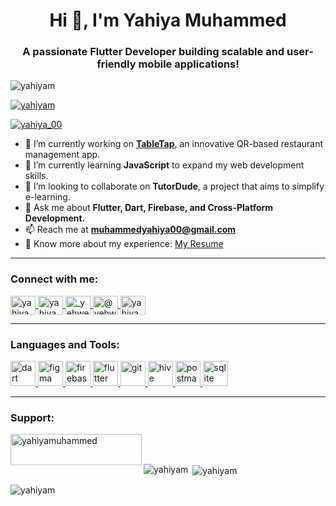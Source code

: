 <h1 align="center">Hi 👋, I'm Yahiya Muhammed</h1>
<h3 align="center">A passionate Flutter Developer building scalable and user-friendly mobile applications!</h3>

<p align="left">
  <img src="https://komarev.com/ghpvc/?username=yahiyam&label=Profile%20views&color=0e75b6&style=flat" alt="yahiyam" />
</p>

<p align="left">
  <a href="https://github.com/ryo-ma/github-profile-trophy">
    <img src="https://github-profile-trophy.vercel.app/?username=yahiyam" alt="yahiyam" />
  </a>
</p>

<p align="left">
  <a href="https://twitter.com/yahiya_00" target="blank">
    <img src="https://img.shields.io/twitter/follow/yahiya_00?logo=twitter&style=for-the-badge" alt="yahiya_00" />
  </a>
</p>

- 🔭 I’m currently working on [**TableTap**](https://github.com/yahiyam/table_tap.git), an innovative QR-based restaurant management app.  
- 🌱 I’m currently learning **JavaScript** to expand my web development skills.  
- 👯 I’m looking to collaborate on **TutorDude**, a project that aims to simplify e-learning.  
- 💬 Ask me about **Flutter, Dart, Firebase, and Cross-Platform Development.**  
- 📫 Reach me at **muhammedyahiya00@gmail.com**  
- 📄 Know more about my experience: [My Resume](https://drive.google.com/file/d/1QqsuaptbFrkH32rVwqBIJ5mIZpCrF9W_/view?usp=sharing)

---

<h3 align="left">Connect with me:</h3>
<p align="left">
  <a href="https://twitter.com/yahiya_00" target="blank">
    <img align="center" src="https://raw.githubusercontent.com/rahuldkjain/github-profile-readme-generator/master/src/images/icons/Social/twitter.svg" alt="yahiya_00" height="30" width="40" />
  </a>
  <a href="https://linkedin.com/in/yahiyamuhammed" target="blank">
    <img align="center" src="https://raw.githubusercontent.com/rahuldkjain/github-profile-readme-generator/master/src/images/icons/Social/linked-in-alt.svg" alt="yahiyamuhammed" height="30" width="40" />
  </a>
  <a href="https://instagram.com/_yehweh_" target="blank">
    <img align="center" src="https://raw.githubusercontent.com/rahuldkjain/github-profile-readme-generator/master/src/images/icons/Social/instagram.svg" alt="_yehweh_" height="30" width="40" />
  </a>
  <a href="https://www.youtube.com/c/@yehweh_ahmed" target="blank">
    <img align="center" src="https://raw.githubusercontent.com/rahuldkjain/github-profile-readme-generator/master/src/images/icons/Social/youtube.svg" alt="@yehweh_ahmed" height="30" width="40" />
  </a>
  <a href="https://www.leetcode.com/yahiyamuhammed" target="blank">
    <img align="center" src="https://raw.githubusercontent.com/rahuldkjain/github-profile-readme-generator/master/src/images/icons/Social/leet-code.svg" alt="yahiyamuhammed" height="30" width="40" />
  </a>
</p>

---

<h3 align="left">Languages and Tools:</h3>
<p align="left">
  <a href="https://dart.dev" target="_blank" rel="noreferrer">
    <img src="https://www.vectorlogo.zone/logos/dartlang/dartlang-icon.svg" alt="dart" width="40" height="40"/>
  </a>
  <a href="https://www.figma.com/" target="_blank" rel="noreferrer">
    <img src="https://www.vectorlogo.zone/logos/figma/figma-icon.svg" alt="figma" width="40" height="40"/>
  </a>
  <a href="https://firebase.google.com/" target="_blank" rel="noreferrer">
    <img src="https://www.vectorlogo.zone/logos/firebase/firebase-icon.svg" alt="firebase" width="40" height="40"/>
  </a>
  <a href="https://flutter.dev" target="_blank" rel="noreferrer">
    <img src="https://www.vectorlogo.zone/logos/flutterio/flutterio-icon.svg" alt="flutter" width="40" height="40"/>
  </a>
  <a href="https://git-scm.com/" target="_blank" rel="noreferrer">
    <img src="https://www.vectorlogo.zone/logos/git-scm/git-scm-icon.svg" alt="git" width="40" height="40"/>
  </a>
  <a href="https://hive.apache.org/" target="_blank" rel="noreferrer">
    <img src="https://www.vectorlogo.zone/logos/apache_hive/apache_hive-icon.svg" alt="hive" width="40" height="40"/>
  </a>
  <a href="https://postman.com" target="_blank" rel="noreferrer">
    <img src="https://www.vectorlogo.zone/logos/getpostman/getpostman-icon.svg" alt="postman" width="40" height="40"/>
  </a>
  <a href="https://www.sqlite.org/" target="_blank" rel="noreferrer">
    <img src="https://www.vectorlogo.zone/logos/sqlite/sqlite-icon.svg" alt="sqlite" width="40" height="40"/>
  </a>
</p>

---

<h3 align="left">Support:</h3>
<p>
  <a href="https://www.buymeacoffee.com/yahiyamuhammed">
    <img align="left" src="https://cdn.buymeacoffee.com/buttons/v2/default-yellow.png" height="50" width="210" alt="yahiyamuhammed" />
  </a>
</p><br><br>

<p><img align="left" src="https://github-readme-stats.vercel.app/api/top-langs?username=yahiyam&show_icons=true&locale=en&layout=compact" alt="yahiyam" /></p>

<p>&nbsp;<img align="center" src="https://github-readme-stats.vercel.app/api?username=yahiyam&show_icons=true&locale=en" alt="yahiyam" /></p>

<p><img align="center" src="https://github-readme-streak-stats.herokuapp.com/?user=yahiyam&" alt="yahiyam" /></p>
